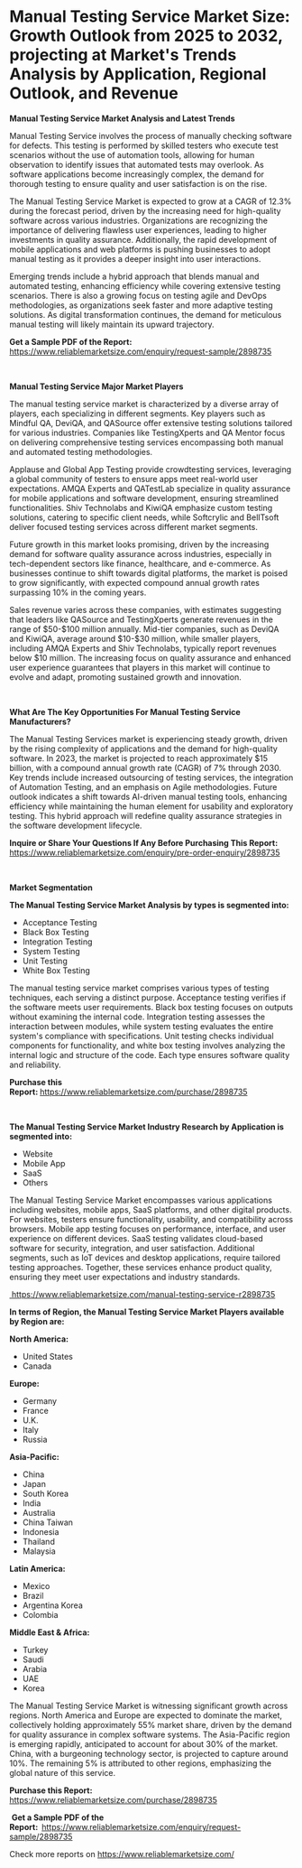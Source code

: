 <p><h1>Manual Testing Service Market Size: Growth Outlook from 2025 to 2032, projecting at Market's Trends Analysis by Application, Regional Outlook, and Revenue</h1></p><p><strong>Manual Testing Service Market Analysis and Latest Trends</strong></p>
<p><p>Manual Testing Service involves the process of manually checking software for defects. This testing is performed by skilled testers who execute test scenarios without the use of automation tools, allowing for human observation to identify issues that automated tests may overlook. As software applications become increasingly complex, the demand for thorough testing to ensure quality and user satisfaction is on the rise.</p><p>The Manual Testing Service Market is expected to grow at a CAGR of 12.3% during the forecast period, driven by the increasing need for high-quality software across various industries. Organizations are recognizing the importance of delivering flawless user experiences, leading to higher investments in quality assurance. Additionally, the rapid development of mobile applications and web platforms is pushing businesses to adopt manual testing as it provides a deeper insight into user interactions.</p><p>Emerging trends include a hybrid approach that blends manual and automated testing, enhancing efficiency while covering extensive testing scenarios. There is also a growing focus on testing agile and DevOps methodologies, as organizations seek faster and more adaptive testing solutions. As digital transformation continues, the demand for meticulous manual testing will likely maintain its upward trajectory.</p></p>
<p><strong>Get a Sample PDF of the Report:&nbsp;</strong> <a href="https://www.reliablemarketsize.com/enquiry/request-sample/2898735?utm_campaign=2759&utm_medium=2&utm_source=Github&utm_content=ia&utm_term=15032025&utm_id=manual-testing-service">https://www.reliablemarketsize.com/enquiry/request-sample/2898735</a></p>
<p>&nbsp;</p>
<p><strong>Manual Testing Service Major Market Players</strong></p>
<p><p>The manual testing service market is characterized by a diverse array of players, each specializing in different segments. Key players such as Mindful QA, DeviQA, and QASource offer extensive testing solutions tailored for various industries. Companies like TestingXperts and QA Mentor focus on delivering comprehensive testing services encompassing both manual and automated testing methodologies.</p><p>Applause and Global App Testing provide crowdtesting services, leveraging a global community of testers to ensure apps meet real-world user expectations. AMQA Experts and QATestLab specialize in quality assurance for mobile applications and software development, ensuring streamlined functionalities. Shiv Technolabs and KiwiQA emphasize custom testing solutions, catering to specific client needs, while Softcrylic and BelITsoft deliver focused testing services across different market segments.</p><p>Future growth in this market looks promising, driven by the increasing demand for software quality assurance across industries, especially in tech-dependent sectors like finance, healthcare, and e-commerce. As businesses continue to shift towards digital platforms, the market is poised to grow significantly, with expected compound annual growth rates surpassing 10% in the coming years.</p><p>Sales revenue varies across these companies, with estimates suggesting that leaders like QASource and TestingXperts generate revenues in the range of $50-$100 million annually. Mid-tier companies, such as DeviQA and KiwiQA, average around $10-$30 million, while smaller players, including AMQA Experts and Shiv Technolabs, typically report revenues below $10 million. The increasing focus on quality assurance and enhanced user experience guarantees that players in this market will continue to evolve and adapt, promoting sustained growth and innovation.</p></p>
<p>&nbsp;</p>
<p><strong>What Are The Key Opportunities For Manual Testing Service Manufacturers?</strong></p>
<p><p>The Manual Testing Services market is experiencing steady growth, driven by the rising complexity of applications and the demand for high-quality software. In 2023, the market is projected to reach approximately $15 billion, with a compound annual growth rate (CAGR) of 7% through 2030. Key trends include increased outsourcing of testing services, the integration of Automation Testing, and an emphasis on Agile methodologies. Future outlook indicates a shift towards AI-driven manual testing tools, enhancing efficiency while maintaining the human element for usability and exploratory testing. This hybrid approach will redefine quality assurance strategies in the software development lifecycle.</p></p>
<p><strong>Inquire or Share Your Questions If Any Before Purchasing This Report:</strong> <a href="https://www.reliablemarketsize.com/enquiry/pre-order-enquiry/2898735?utm_campaign=2759&utm_medium=2&utm_source=Github&utm_content=ia&utm_term=15032025&utm_id=manual-testing-service">https://www.reliablemarketsize.com/enquiry/pre-order-enquiry/2898735</a></p>
<p>&nbsp;</p>
<p><strong>Market Segmentation</strong></p>
<p><strong>The Manual Testing Service Market Analysis by types is segmented into:</strong></p>
<p><ul><li>Acceptance Testing</li><li>Black Box Testing</li><li>Integration Testing</li><li>System Testing</li><li>Unit Testing</li><li>White Box Testing</li></ul></p>
<p><p>The manual testing service market comprises various types of testing techniques, each serving a distinct purpose. Acceptance testing verifies if the software meets user requirements. Black box testing focuses on outputs without examining the internal code. Integration testing assesses the interaction between modules, while system testing evaluates the entire system's compliance with specifications. Unit testing checks individual components for functionality, and white box testing involves analyzing the internal logic and structure of the code. Each type ensures software quality and reliability.</p></p>
<p><strong>Purchase this Report:&nbsp;</strong><a href="https://www.reliablemarketsize.com/purchase/2898735?utm_campaign=2759&utm_medium=2&utm_source=Github&utm_content=ia&utm_term=15032025&utm_id=manual-testing-service">https://www.reliablemarketsize.com/purchase/2898735</a></p>
<p>&nbsp;</p>
<p><strong>The Manual Testing Service Market Industry Research by Application is segmented into:</strong></p>
<p><ul><li>Website</li><li>Mobile App</li><li>SaaS</li><li>Others</li></ul></p>
<p><p>The Manual Testing Service Market encompasses various applications including websites, mobile apps, SaaS platforms, and other digital products. For websites, testers ensure functionality, usability, and compatibility across browsers. Mobile app testing focuses on performance, interface, and user experience on different devices. SaaS testing validates cloud-based software for security, integration, and user satisfaction. Additional segments, such as IoT devices and desktop applications, require tailored testing approaches. Together, these services enhance product quality, ensuring they meet user expectations and industry standards.</p></p>
<p><a href="https://www.reliablemarketsize.com/manual-testing-service-r2898735?utm_campaign=2759&utm_medium=2&utm_source=Github&utm_content=ia&utm_term=15032025&utm_id=manual-testing-service">&nbsp;https://www.reliablemarketsize.com/manual-testing-service-r2898735</a></p>
<p><strong>In terms of Region, the Manual Testing Service Market Players available by Region are:</strong></p>
<p>
    <p> <strong> North America: </strong>
        <ul>
            <li>United States</li>
            <li>Canada</li>
        </ul>
        </p> 
    <p> <strong> Europe: </strong>
        <ul>
            <li>Germany</li>
            <li>France</li>
            <li>U.K.</li>
            <li>Italy</li>
            <li>Russia</li>
        </ul>
        </p> 
    <p> <strong> Asia-Pacific: </strong>
        <ul>
            <li>China</li>
            <li>Japan</li>
            <li>South Korea</li>
            <li>India</li>
            <li>Australia</li>
            <li>China Taiwan</li>
            <li>Indonesia</li>
            <li>Thailand</li>
            <li>Malaysia</li>
        </ul>
        </p> 
    <p> <strong> Latin America: </strong>
        <ul>
            <li>Mexico</li>
            <li>Brazil</li>
            <li>Argentina Korea</li>
            <li>Colombia</li>
        </ul>
        </p> 
    <p> <strong> Middle East & Africa: </strong>
        <ul>
            <li>Turkey</li>
            <li>Saudi</li>
            <li>Arabia</li>
            <li>UAE</li>
            <li>Korea</li>
        </ul>
    </p>
    </p>
<p><p>The Manual Testing Service Market is witnessing significant growth across regions. North America and Europe are expected to dominate the market, collectively holding approximately 55% market share, driven by the demand for quality assurance in complex software systems. The Asia-Pacific region is emerging rapidly, anticipated to account for about 30% of the market. China, with a burgeoning technology sector, is projected to capture around 10%. The remaining 5% is attributed to other regions, emphasizing the global nature of this service.</p></p>
<p><strong>Purchase this Report: </strong><a href="https://www.reliablemarketsize.com/purchase/2898735?utm_campaign=2759&utm_medium=2&utm_source=Github&utm_content=ia&utm_term=15032025&utm_id=manual-testing-service">https://www.reliablemarketsize.com/purchase/2898735</a></p>
<p>&nbsp;<strong>Get a Sample PDF of the Report:&nbsp;&nbsp;</strong><a href="https://www.reliablemarketsize.com/enquiry/request-sample/2898735?utm_campaign=2759&utm_medium=2&utm_source=Github&utm_content=ia&utm_term=15032025&utm_id=manual-testing-service">https://www.reliablemarketsize.com/enquiry/request-sample/2898735</a></p>
<p><strong></strong></p>
<p>Check more reports on <a href="https://www.reliablemarketsize.com/?utm_campaign=2759&utm_medium=2&utm_source=Github&utm_content=ia&utm_term=15032025&utm_id=manual-testing-service">https://www.reliablemarketsize.com/</a></p>